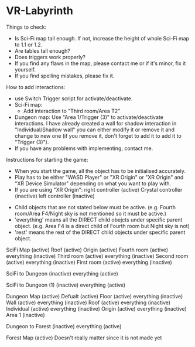 # VR-Labyrinth

Things to check:
- Is Sci-Fi map tall enough. If not, increase the height of whole Sci-Fi map to 1.1 or 1.2.
- Are tables tall enough?
- Does triggers work properly?
- If you find any flaws in the map, please contact me or if it's minor, fix it yourself.
- If you find spelling mistakes, please fix it.

How to add interactions:
- use Switch Trigger script for activate/deactivate.
- Sci-Fi map:
    - Add interaction to "Third room/Area T2"
- Dungeon map:
    Use "Area 1/Trigger (3)" to activate/deactivate interactions. I have already created a wall for shadow interaction in "Individual/Shadow wall" you can either modify it or remove it     and change to new one (if you remove it, don't forget to add it to add it to "Trigger (3)").
- If you have any problems with implementing, contact me.

Instructions for starting the game:
- When you start the game, all the object has to be initialised accurately. 
- Play has to be either "WASD Player" or "XR Origin" or "XR Origin" and "XR Device Simulator" depending on what you want to play with.
- If you are using "XR Origin":
   right controller (active)
      Crystal controller (inactive)
   left controller (inactive)

* Child objects that are not stated below must be active. (e.g. Fourth room/Area F4/Night sky is not mentioned so it must be active.)
* 'everything' means all the DIRECT child obejcts under specific parent object. (e.g. Area F4 is a direct child of Fourth room but Night sky is not)
* 'rest' means the rest of the DIRECT child objects under specific parent object.
  
SciFi Map (active)
  Roof (active)
  Origin (active)
  Fourth room (active)
    everything (inactive)
  Third room (active)
    everything (inactive)
  Second room (active)
    everything (inactive)
  First room (active)
    everything (inactive)
  
SciFi to Dungeon (inactive)
  everything (active)
  
SciFi to Dungeon (1) (inactive)
  everything (active)
  
Dungeon Map (active)
  Defualt (active)
    Floor (active)
      everything (inactive)
    Wall (active)
      everything (inactive)
    Roof (active)
      everything (inactive)
  Individual (active)
    everything (inactive)
  Origin (active)
    everything (inactive)
  Area 1 (inactive)

Dungeon to Forest (inactive)
  everything (active)

Forest Map (active)
  Doesn't really matter since it is not made yet

  
  
  
    
  
    
    
    
